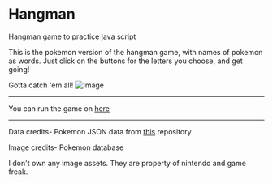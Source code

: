 # Hangman
Hangman game to practice java script

This is the pokemon version of the hangman game, with names of pokemon as words. Just click on the buttons for the letters you choose, and get going!

Gotta catch 'em all!
![image](https://user-images.githubusercontent.com/83284294/132115615-9c5ff689-1aab-440a-a636-a6d5595008b7.png)

____
You can run the game on [here](https://raw.githack.com/Aatmaj-Zephyr/Hangman/main/src/Hangman.html)

_____
Data credits- Pokemon JSON data from [this](https://github.com/sindresorhus/pokemon/blob/239d7bb9de383321f61dcea59cdf2a3034a343ba/data/en.json) repository


Image credits- Pokemon database


I don't own any image assets. They are property of nintendo and game freak.
